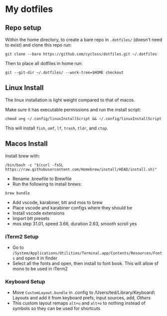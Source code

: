 # My dotfiles

## Repo setup

Within the home directory, to create a bare repo in `.dotfiles/` (doesn't need to exist) and clone this repo run:

```shell
git clone --bare https://github.com/cycloss/dotfiles.git ~/.dotfiles
```

Then to place all dotfiles in home run:

```shell
git --git-dir ~/.dotfiles/ --work-tree=$HOME checkout
```

## Linux Install

The linux installation is light weight compared to that of macos.

Make sure it has executable permissions and run the install script:

```shell
chmod u+g ~/.config/linuxInstallScript && ~/.config/linuxInstallScript
```

This will install `fish`, `omf`, `lf`, `trash`, `tldr`, and `ctop`.

## Macos Install

Install brew with:

```shell
/bin/bash -c "$(curl -fsSL https://raw.githubusercontent.com/Homebrew/install/HEAD/install.sh)"
```

- Rename .brewfile to Brewfile
- Run the following to install brews:

```shell
brew bundle
```

- Add vscode, karabiner, btt and mos to brew
- Place vscode and karabiner configs where they should be
- Install vscode extensions
- Import btt presets
- mos step 31.01, speed 3.66, duration 2.63, smooth scroll yes

### iTerm2 Setup

- Go to `/System/Applications/Utilities/Terminal.app/Contents/Resources/Fonts` and open it in finder
- Select all the fonts and open, then install to font book. This will allow sf mono to be used in iTerm2

### Keyboard Setup

- Move `CustomLayout.bundle` in .config to /Users/ted/Library/Keyboard\ Layouts and add it from keyboard prefs, input sources, add, *Others*
- This custom layout remaps `alt+u` and `alt+o` to nothing instead of symbols so they can be used for shortcuts
